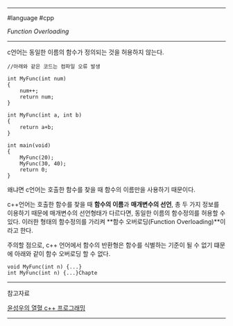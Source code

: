 
---

#language #cpp

*Function Overloading*

---

c언어는 동일한 이름의 함수가 정의되는 것을 허용하지 않는다.

~~~
//아래와 같은 코드는 컴파일 오류 발생

int MyFunc(int num)
{
	num++;
	return num;
}

int MyFunc(int a, int b)
{
	return a+b;
}

int main(void)
{
	MyFunc(20);
	MyFunc(30, 40);
	return 0;
}
~~~

왜냐면 c언어는 호출한 함수를 찾을 때 함수의 이름만을 사용하기 때문이다.

c++언어는 호출한 함수를 찾을 때 **함수의 이름**과 **매개변수의 선언**, 총 두 가지 정보를 이용하기 때문에 매개변수의 선언형태가 다르다면, 동일한 이름의 함수정의를 허용할 수 있다. 이러한 형태의 함수정의를 가리켜 **함수 오버로딩(Function Overloading)**이라고 한다.

주의할 점으로, c++ 언어에서 함수의 반환형은 함수를 식별하는 기준이 될 수 없기 떄문에 아래와 같이 함수 오버로딩 할 수 없다. 

~~~
void MyFunc(int n) {...}
int MyFunc(int n) {...}Chapte
~~~

---

참고자료

[윤성우의 열혈 c++ 프로그래밍](https://product.kyobobook.co.kr/detail/S000001589147)

---